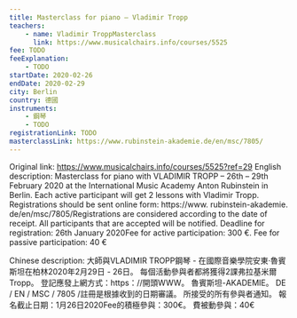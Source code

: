 ```yaml
---
title: Masterclass for piano – Vladimir Tropp
teachers:
	- name: Vladimir TroppMasterclass
	  link: https://www.musicalchairs.info/courses/5525
fee: TODO
feeExplanation: 
	- TODO
startDate: 2020-02-26
endDate: 2020-02-29
city: Berlin
country: 德國
instruments:
	- 鋼琴
	- TODO
registrationLink: TODO
masterclassLink: https://www.rubinstein-akademie.de/en/msc/7805/
---
```

Original link: https://www.musicalchairs.info/courses/5525?ref=29
English description:
Masterclass for piano with VLADIMIR TROPP – 26th – 29th February 2020 at the International Music Academy Anton Rubinstein in Berlin.
 Each active participant will get 2 lessons with Vladimir Tropp.
 Registrations should be sent online form: https://www.
rubinstein-akademie.
de/en/msc/7805/Registrations are considered according to the date of receipt.
 All participants that are accepted will be notified.
 Deadline for registration: 26th January 2020Fee for active participation: 300 €.
 Fee for passive participation: 40 €

Chinese description:
大師與VLADIMIR TROPP鋼琴 - 在國際音樂學院安東·魯賓斯坦在柏林2020年2月29日 -  26日。
每個活動參與者都將獲得2課弗拉基米爾Tropp。
登記應發上網方式：https：//開頭WWW。
魯賓斯坦-AKADEMIE。
 DE / EN / MSC / 7805 /註冊是根據收到的日期審議。
所接受的所有參與者通知。
報名截止日期：1月26日2020Fee的積極參與：300€。
費被動參與：40€
